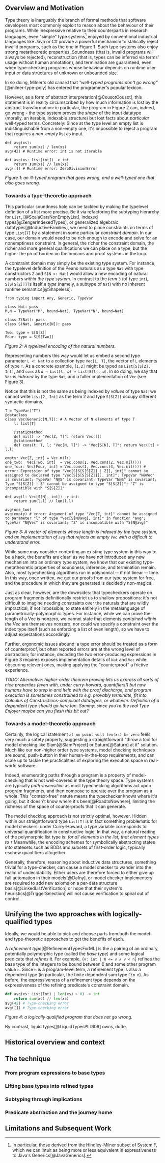 ## Overview and Motivation

Type theory is inarguably the branch of formal methods that software developers
most commonly exploit to reason about the behaviour of their programs.  While
inexpressive relative to their counterparts in research languages, even
"simple" type systems[^1] enjoyed by conventional industrial languages like Java or
C# provide a powerful mechanism to statically reject invalid programs, such as
the one in Figure 1.  Such type systems also enjoy strong metatheoretic
properties.  Soundness (that is, invalid programs will always be rejected),
reconstruction (that is, types can be inferred via terms' usage without human
annotation), and termination are guaranteed, even when type-checking programs
whose behaviour depends on runtime user input or data structures of unknown or
unbounded size.  

In so doing, Milner's old canard that _"well-typed programs don't go
wrong"_[@milner-type-poly] has entered the programmer's popular lexicon.

However, as a form of abstract interpretation[@CousotCousot], this statement is
in reality circumscribed by how much information is lost by the abstract
transformation: in particular, the program in Figure 2 can, indeed, go wrong -
the type system proves the _shape_ of the input datatype (morally, an iterable,
indexable structure) but lost facts about _particular_ well-typed terms.
Concretely: Since at the type level an empty list is indistinguishable from a
non-empty one, it's impossible to reject a program that requires a _non-empty_
list as input.

```{.python .numberLines}
def avg(xs):
    return sum(xs) / len(xs)
avg(42) # Runtime error: int is not iterable

def avg(xs: list[int]) -> int
    return sum(xs) // len(xs)
avg([]) # Runtime error: ZeroDivisionError
```
_Figure 1: an ill-typed program that goes wrong, and a well-typed one that also
goes wrong._

### Towards a type-theoretic approach

This particular soundness hole can be tackled by making the typelevel
definition of a list more precise. Be it via refactoring the subtyping
hierarchy for `List`, [@ScalaCatsNonEmptyList], indexed
types[@ZengerIndexedTypes], or generalized algebraic
datatypes[@InductiveFamilies], we need to place constraints on terms of type
`List[T]` by a statement in some particular _constraint domain_. In our case,
our domain would need to be rich enough to encode and solve for an nonemptiness
constraint.  In general, the richer the constraint domain, the richer and more
general qualifications we can place on a type, but the higher the proof burden
on the humans and proof systems in the loop.

A constraint domain may simply be the existing type system.  For instance, the
typelevel definition of the Peano naturals as a type `Nat` with type
constructors `Z` and `S[N <: Nat]` would allow a new encoding of natural
numbers _within the type system_.  In contrast to the _term_ `3` (of type
`int`), `S[S[S[Z]]]` is itself a _type_ (namely, a subtype of `Nat`) with no
inherent runtime semantics[@Shapeless].  

```{.python .numberLines}
from typing import Any, Generic, TypeVar

class Nat: pass
M,N = TypeVar("M", bound=Nat), TypeVar("N", bound=Nat)

class Z(Nat): pass
class S(Nat, Generic[N]): pass

Two: type = S[S[Z]]
Four: type = S[S[Two]]
```
_Figure 2: A typelevel encoding of the natural numbers._

Representing numbers this way would let us embed a second type parameter `L <:
Nat` to a collection type `Vec[L, T]`, the vector of `L` elements of type `T`.
As a concrete example, `[1,2]` might be typed as `List[S[S[Z], Int]`, and
`cons` as `𝛼 → List[l, 𝛼] → List[S[l], 𝛼]`.  In so doing, we say that `Vec` is
_indexed_ by the type `Nat`, and a fuller implementation of `Vec` (see Figure 3).  

Notice that this is not the same as being indexed by _values_ of type `Nat`; we
cannot write `List[2, Int]` as the term 2 and type `S[S[Z]]` occupy different
syntactic domains.

```{.python .numberLines startFrom="12"}
T = TypeVar("T")
@dataclass
class Vec(Generic[N,T]): # A Vector of N elements of type T
    l: list[T]

    @staticmethod
    def nil() -> "Vec[Z, T]": return Vec([])
    @staticmethod
    def cons(t: T, l: "Vec[N, T]") -> "Vec[S[N], T]": return Vec([t] + l.l)

empty: Vec[Z, int] = Vec.nil()
one_two:  Vec[Two, int]  = Vec.cons(1, Vec.cons(2, Vec.nil()))
one_four: Vec[Four, int] = Vec.cons(1, Vec.cons(4, Vec.nil())) # error: Expression of type "Vec[S[S[S[S[Z]] | Z]], int]" cannot be assigned to declared type "Vec[S[S[S[S[Z]]]], int]"; TypeVar "N@Vec" is covariant; TypeVar "N@S" is covariant; TypeVar "N@S" is covariant; Type "S[S[Z]] | Z" cannot be assigned to type "S[S[Z]]"; "Z" is incompatible with "S[S[Z]]"

def avg(l: Vec[S[N], int]) -> int:
    return sum(l.l) // len(l.l)

avg(one_two)
avg(empty) # error: Argument of type "Vec[Z, int]" cannot be assigned to parameter "l" of type "Vec[S[N@avg], int]" in function "avg"; TypeVar "N@Vec" is covariant; "Z" is incompatible with "S[N@avg]"
```
_Figure 3: A vector of elements whose length is indexed by the type system, and
an implementation of `avg` that rejects an empty `Vec` with a difficult to
understand error._

While some may consider contorting an existing type system in this way to be a
hack, the benefits are clear: as we have not introduced any new mechanism into
an ordinary type system, we know that our existing type-metatheoretic
properties of soundness, inference, and termination remain.  Also, most
typechecking algorithms run in polynomial -- if not linear -- time.  In this
way, once written, we get our proofs from our type system for free, and the
procedure in which they are generated is decidedly non-magical.

Just as clear, however, are the downsides: that typecheckers operate on program
fragments definitionally restrict us to shallow propositions: it's not
difficult to imagine needing constraints over the naturals that are wildly
impractical, if not impossible, to state entirely in the metalanguage of
parametrically-polymorphic types.  For instance, while we can prove the length
of a Vec is nonzero, we cannot state that elements _contained within the Vec_
are themselves nonzero, nor could we specify a constraint over the index type
itself (such as enforcing a list of even length), so we have to adjust
expectations accordingly.

Further, ergonomic issues abound: a type error should be treated as a form 
of counterproof, but often reported errors are at the wrong level of abstraction;
for instance, decoding the two error-producing expressions in Figure 3 requires
exposes implementation details of `Nat` and `Vec` while obscuring relevent
ones, making applying the "counterproof" a frictive experience.

_TODO: Alternative: higher-order theorem proving lets us express all sorts of
nice properties (even with, under curry-howard, quantifiers!) but now humans
have to step in and help with the proof discharge, and program execution is
sometimes constrained to e.g. provably terminate, fit into Calculus of
Constructions-compliant datatypes, or whatever.  Definition of a dependent
type should go here too.  Sammy: since you're the real Type Enjoyer maybe can
you flesh this bit out?_

### Towards a model-theoretic approach

Certainly, the logical statement `at no point will len(xs) be zero` feels very
much a safety property, suggesting a straightforward "throw a tool for model
checking like Slam[@SlamProject] or Saturn[@Saturn] at it" solution. Much like
our non-higher order type systems, model checking techniques are sound,
push-button in their human-in-the-loop requirements, and can scale up to tackle
the practicalities of exploring the execution space in real-world software.

Indeed, enumerating paths through a program is a property of model-checking
that is not well-covered in the type theory space.  Type systems are typically
_path-insensitive_ as most typechecking algorithms act upon program
fragments, and then compose to operate over the program as a whole.  This
"context-free" nature means the typechecker knows where it's going, but it
doesn't know where it's been[@RoadtoNowhere], limiting the richness of the
space of counterproofs that it can generate.

The model checking approach is not strictly optimal, however.  Hidden within
our straightforward type `List[T]` is in fact something problematic for model
checkers: under Curry-Howard, a type variable corresponds to universal
quantification in constructive logic.  In that way, a natural reading of the
polymorphic list type is: _for all elements in the list, that element types to
`T`_ Meanwhile, the encoding schemes for symbolically abstracting states into
statesets such as BDDs and subsets of first-order logic, typically eschew
quantifiers altogether.  

Generally, therefore, reasoning about inductive data structures, something
trivial for a type-checker, can cause a model checker to wander into the realm
of undecidability.  Either users are therefore forced to either give up full
automation in their models[@Dafny], or model checker implementers are required
to add new axioms on a per-data structure basis[@LinkedListVerification] or
hope that their system's heuristics[@TriggerSelection] will not cause verification
to spiral out of control.

## Unifying the two approaches with logically-qualified types

Ideally, we would be able to pick and choose parts from both the model- and
type-theoretic approaches to get the benefits of each.

A _refinement type_[@RefinementTypesForML] is the a pairing of an ordinary,
potentially polymorphic type (called the _base type_) and some logical
predicate that _refines_ it.  For example, `{v: int | 0 <= v ∧ v < n}` refines
the base type of the integers to be bound between 0 and some other program
value `n`.  Since `n` is a program-level term, a refinement type is also a
dependent type (in particular, the finite dependent sum type `Fin n`).  As
before, the expressiveness of a refinement type depends on the expressiveness
of the refining predicate's constraint domain.

```python
def avg(xs: List(Int) | len(xs) > 0) -> int
    return sum(xs) // len(xs)
avg(42) # Type-checking error
avg([]) # Type-checking error
```
_Figure 4: a logically qualified program that does not go wrong._

By contrast, liquid types[@LiquidTypesPLDI08] owns, dude.


## Historical overview and context

## The technique

### From program expressions to base types

### Lifting base types into refined types

### Subtyping through implications

### Predicate abstraction and the journey home

## Limitations and Subsequent Work

[^1]: In particular, those derived from the Hindley-Milner subset of System F,
  which we can intuit as being more or less equivalent in expressiveness to
  Java's Generics[@JavaGenerics].

